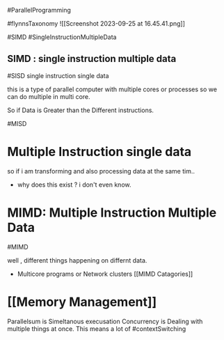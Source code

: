 
#ParallelProgramming 

#flynnsTaxonomy 
![[Screenshot 2023-09-25 at 16.45.41.png]]

#SIMD #SingleInstructionMultipleData 
## SIMD  : single instruction multiple data 

#SISD single instruction single data 

this is a type of parallel computer with multiple cores or processes 
so we can do multiple in multi core. 


So if Data is Greater than the Different instructions. 

#MISD 
# Multiple Instruction single data 
so if i am transforming and also processing data at the same tim.. 

- why does this exist ? i don't even know. 

# MIMD: Multiple Instruction Multiple Data
#MIMD 

well , different things happening on differnt data. 
- Multicore programs or Network clusters 
[[MIMD Catagories]]


# [[Memory Management]]


Parallelsum is Simeltanous execusation 
Concurrency is Dealing with multiple things at once. This means a lot of #contextSwitching 